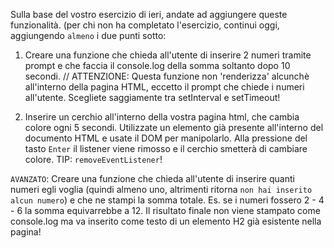 Sulla base del vostro esercizio di ieri, andate ad aggiungere queste funzionalità.
(per chi non ha completato l'esercizio, continui oggi, aggiungendo `almeno` i due punti sotto:

1. Creare una funzione che chieda all'utente di inserire 2 numeri tramite prompt
   e che faccia il console.log della somma soltanto dopo 10 secondi.
   // ATTENZIONE:
   Questa funzione non 'renderizza' alcunchè all'interno della pagina HTML,
   eccetto il prompt che chiede i numeri all'utente. Scegliete saggiamente tra setInterval e setTimeout!

2. Inserire un cerchio all'interno della vostra pagina html, che cambia colore ogni 5 secondi.
   Utilizzate un elemento già presente all'interno del documento HTML e usate il DOM per manipolarlo.
   Alla pressione del tasto `Enter` il listener viene rimosso e il cerchio smetterà di cambiare colore.
   TIP: `removeEventListener`!

`AVANZATO`: Creare una funzione che chieda all'utente di inserire quanti numeri egli voglia
(quindi almeno uno, altrimenti ritorna `non hai inserito alcun numero`) e che ne stampi la somma totale.
Es. se i numeri fossero 2 - 4 - 6 la somma equivarrebbe a 12.
Il risultato finale non viene stampato come console.log ma va inserito come testo di un elemento H2 già esistente nella pagina!
